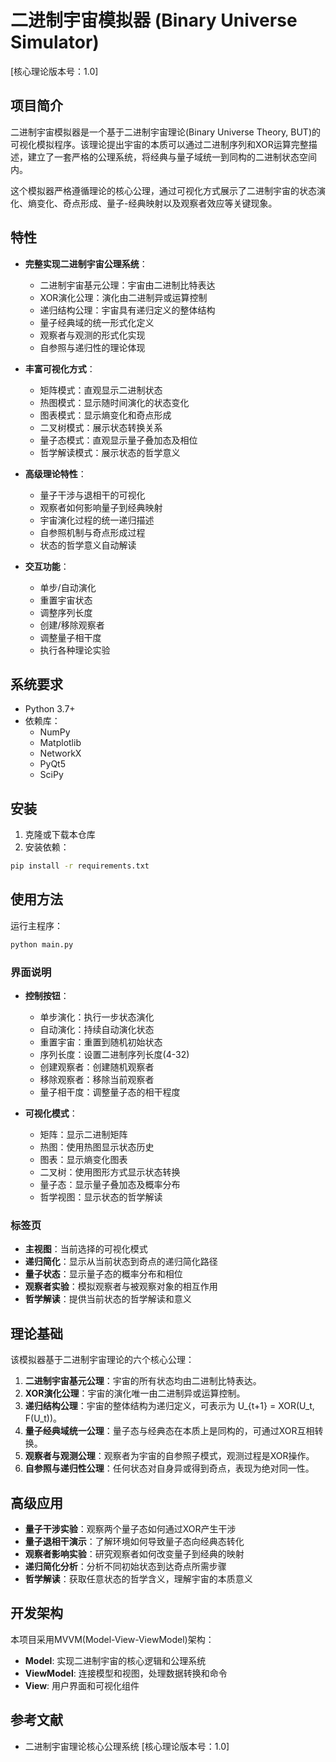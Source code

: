 # 二进制宇宙模拟器 (Binary Universe Simulator)

[核心理论版本号：1.0]

## 项目简介

二进制宇宙模拟器是一个基于二进制宇宙理论(Binary Universe Theory, BUT)的可视化模拟程序。该理论提出宇宙的本质可以通过二进制序列和XOR运算完整描述，建立了一套严格的公理系统，将经典与量子域统一到同构的二进制状态空间内。

这个模拟器严格遵循理论的核心公理，通过可视化方式展示了二进制宇宙的状态演化、熵变化、奇点形成、量子-经典映射以及观察者效应等关键现象。

## 特性

- **完整实现二进制宇宙公理系统**：
  - 二进制宇宙基元公理：宇宙由二进制比特表达
  - XOR演化公理：演化由二进制异或运算控制
  - 递归结构公理：宇宙具有递归定义的整体结构
  - 量子经典域的统一形式化定义
  - 观察者与观测的形式化实现
  - 自参照与递归性的理论体现
  
- **丰富可视化方式**：
  - 矩阵模式：直观显示二进制状态
  - 热图模式：显示随时间演化的状态变化
  - 图表模式：显示熵变化和奇点形成
  - 二叉树模式：展示状态转换关系
  - 量子态模式：直观显示量子叠加态及相位
  - 哲学解读模式：展示状态的哲学意义

- **高级理论特性**：
  - 量子干涉与退相干的可视化
  - 观察者如何影响量子到经典映射
  - 宇宙演化过程的统一递归描述
  - 自参照机制与奇点形成过程
  - 状态的哲学意义自动解读

- **交互功能**：
  - 单步/自动演化
  - 重置宇宙状态
  - 调整序列长度
  - 创建/移除观察者
  - 调整量子相干度
  - 执行各种理论实验

## 系统要求

- Python 3.7+
- 依赖库：
  - NumPy
  - Matplotlib
  - NetworkX
  - PyQt5
  - SciPy

## 安装

1. 克隆或下载本仓库
2. 安装依赖：

```bash
pip install -r requirements.txt
```

## 使用方法

运行主程序：

```bash
python main.py
```

### 界面说明

- **控制按钮**：
  - 单步演化：执行一步状态演化
  - 自动演化：持续自动演化状态
  - 重置宇宙：重置到随机初始状态
  - 序列长度：设置二进制序列长度(4-32)
  - 创建观察者：创建随机观察者
  - 移除观察者：移除当前观察者
  - 量子相干度：调整量子态的相干程度

- **可视化模式**：
  - 矩阵：显示二进制矩阵
  - 热图：使用热图显示状态历史
  - 图表：显示熵变化图表
  - 二叉树：使用图形方式显示状态转换
  - 量子态：显示量子叠加态及概率分布
  - 哲学视图：显示状态的哲学解读

### 标签页

- **主视图**：当前选择的可视化模式
- **递归简化**：显示从当前状态到奇点的递归简化路径
- **量子状态**：显示量子态的概率分布和相位
- **观察者实验**：模拟观察者与被观察对象的相互作用
- **哲学解读**：提供当前状态的哲学解读和意义

## 理论基础

该模拟器基于二进制宇宙理论的六个核心公理：

1. **二进制宇宙基元公理**：宇宙的所有状态均由二进制比特表达。
2. **XOR演化公理**：宇宙的演化唯一由二进制异或运算控制。
3. **递归结构公理**：宇宙的整体结构为递归定义，可表示为 U_{t+1} = XOR(U_t, F(U_t))。
4. **量子经典域统一公理**：量子态与经典态在本质上是同构的，可通过XOR互相转换。
5. **观察者与观测公理**：观察者为宇宙的自参照子模式，观测过程是XOR操作。
6. **自参照与递归性公理**：任何状态对自身异或得到奇点，表现为绝对同一性。

## 高级应用

- **量子干涉实验**：观察两个量子态如何通过XOR产生干涉
- **量子退相干演示**：了解环境如何导致量子态向经典态转化
- **观察者影响实验**：研究观察者如何改变量子到经典的映射
- **递归简化分析**：分析不同初始状态到达奇点所需步骤
- **哲学解读**：获取任意状态的哲学含义，理解宇宙的本质意义

## 开发架构

本项目采用MVVM(Model-View-ViewModel)架构：

- **Model**: 实现二进制宇宙的核心逻辑和公理系统
- **ViewModel**: 连接模型和视图，处理数据转换和命令
- **View**: 用户界面和可视化组件

## 参考文献

- 二进制宇宙理论核心公理系统 [核心理论版本号：1.0] 